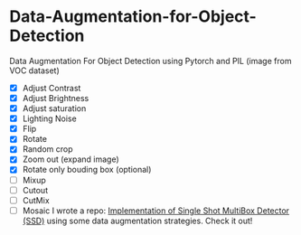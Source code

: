 # Data-Augmentation-for-Object-Detection
Data Augmentation For Object Detection using Pytorch and PIL (image from VOC dataset)

* [x] Adjust Contrast
* [x] Adjust Brightness
* [x] Adjust saturation
* [x] Lighting Noise
* [x] Flip
* [x] Rotate
* [x] Random crop
* [x] Zoom out (expand image)
* [x] Rotate only bouding box (optional)
* [ ] Mixup
* [ ] Cutout
* [ ] CutMix
* [ ] Mosaic
I wrote a repo: [Implementation of Single Shot MultiBox Detector (SSD)](https://github.com/anhtuan85/Pytorch-SSD-from-scratch) using some data augmentation strategies. Check it out!
